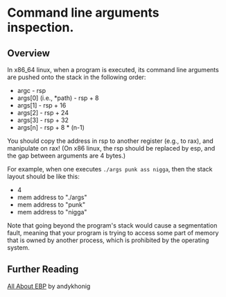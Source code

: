 # Command line arguments inspection.

## Overview
In x86_64 linux, when a program is executed, its command line arguments are pushed onto the stack in the following order:

* argc                      - rsp
* args[0] (i.e., *path)     - rsp + 8
* args[1]                   - rsp + 16
* args[2]                   - rsp + 24
* args[3]                   - rsp + 32
* args[n]                   - rsp + 8 * (n-1)

You should copy the address in rsp to another register (e.g., to rax), and manipulate on rax!
(On x86 linux, the rsp should be replaced by esp, and the gap between arguments are 4 bytes.)

For example, when one executes `./args punk ass nigga`, then the stack layout should be like this:

* 4
* mem address to "./args"
* mem address to "punk"
* mem address to "nigga"

Note that going beyond the program's stack would cause a segmentation fault, meaning that your program is trying to access some part of memory that is owned by another process,
which is prohibited by the operating system.


## Further Reading
[All About EBP](https://practicalmalwareanalysis.com/2012/04/03/all-about-ebp/) by andykhonig
